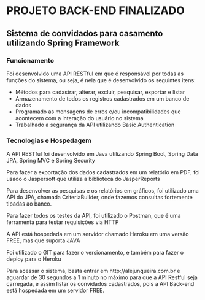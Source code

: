 # PROJETO BACK-END FINALIZADO

## Sistema de convidados para casamento utilizando Spring Framework

### Funcionamento
<p>Foi desenvolvido uma API RESTful em que é responsável por todas as funções do sistema, ou seja, é nela que é desenvolvido os seguintes itens:</p>
<ul>
  <li>Métodos para cadastrar, alterar, excluir, pesquisar, exportar e listar</li>
  <li>Armazenamento de todos os registros cadastrados em um banco de dados</li>
  <li>Programado as mensagens de erros e/ou incompatibilidades que acontecem com a interação do usuário no sistema</li>
  <li>Trabalhado a segurança da API utilizando Basic Authentication</li>
</ul> 

### Tecnologias e Hospedagem
<p>A API RESTful foi desenvolvido em Java utilizando Spring Boot, Spring Data JPA, Spring MVC e Spring Security</p>
<p>Para fazer a exportação dos dados cadastrados em um relatório em PDF, foi usado o Jaspersoft que utiliza a biblioteca do JasperReports</p>
<p>Para desenvolver as pesquisas e os relatórios em gráficos, foi utilizado uma API do JPA, chamada CriteriaBuilder, onde fazemos consultas fortemente tipadas ao banco.</p>
<p>Para fazer todos os testes da API, foi utilizado o Postman, que é uma ferramenta para testar requisições via HTTP</p>
<p>A API está hospedada em um servidor chamado Heroku em uma versão FREE, mas que suporta JAVA</p>
<p>Foi utilizado o GIT para fazer o versionamento, e também para fazer o deploy para o Heroku</p>
<p>Para acessar o sistema, basta entrar em http://alejunqueira.com.br e aguardar de 30 segundos a 1 minuto no máximo para que a API Restful seja carregada, e assim listar os convidados cadastrados, pois a API Back-end está hospedada em um servidor FREE.</p>
